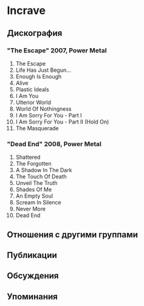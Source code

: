 # Incrave



## Дискография

### "The Escape" 2007, Power Metal

1.	 The Escape
2.	 Life Has Just Begun...
3.	 Enough Is Enough
4.	 Alive
5.	 Plastic Ideals
6.	 I Am You
7.	 Ulterior World
8.	 World Of Nothingness
9.	 I Am Sorry For You - Part I
10.	 I Am Sorry For You - Part II (Hold On)
11.	 The Masquerade

### "Dead End" 2008, Power Metal

1.	 Shattered
2.	 The Forgotten
3.	 A Shadow In The Dark
4.	 The Touch Of Death
5.	 Unveil The Truth
6.	 Shades Of Me
7.	 An Empty Soul
8.	 Scream In Silence
9.	 Never More
10.	 Dead End


## Отношения с другими группами


## Публикации


## Обсуждения


## Упоминания

